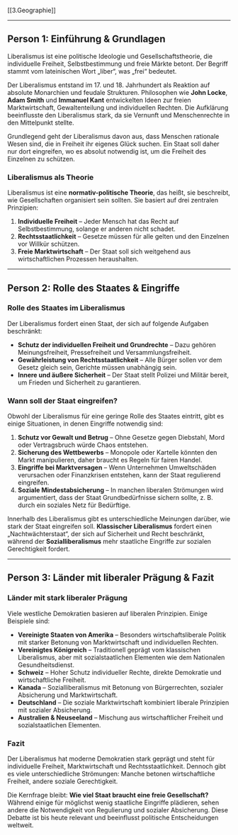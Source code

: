 [[3.Geographie]]
___
## Person 1: Einführung & Grundlagen  

Liberalismus ist eine politische Ideologie und Gesellschaftstheorie, die individuelle Freiheit, Selbstbestimmung und freie Märkte betont. Der Begriff stammt vom lateinischen Wort „liber“, was „frei“ bedeutet.  

Der Liberalismus entstand im 17. und 18. Jahrhundert als Reaktion auf absolute Monarchien und feudale Strukturen. Philosophen wie **John Locke**, **Adam Smith** und **Immanuel Kant** entwickelten Ideen zur freien Marktwirtschaft, Gewaltenteilung und individuellen Rechten. Die Aufklärung beeinflusste den Liberalismus stark, da sie Vernunft und Menschenrechte in den Mittelpunkt stellte.  

Grundlegend geht der Liberalismus davon aus, dass Menschen rationale Wesen sind, die in Freiheit ihr eigenes Glück suchen. Ein Staat soll daher nur dort eingreifen, wo es absolut notwendig ist, um die Freiheit des Einzelnen zu schützen.  

### Liberalismus als Theorie  

Liberalismus ist eine **normativ-politische Theorie**, das heißt, sie beschreibt, wie Gesellschaften organisiert sein sollten. Sie basiert auf drei zentralen Prinzipien:  

1. **Individuelle Freiheit** – Jeder Mensch hat das Recht auf Selbstbestimmung, solange er anderen nicht schadet.  
2. **Rechtsstaatlichkeit** – Gesetze müssen für alle gelten und den Einzelnen vor Willkür schützen.  
3. **Freie Marktwirtschaft** – Der Staat soll sich weitgehend aus wirtschaftlichen Prozessen heraushalten.  

---

## Person 2: Rolle des Staates & Eingriffe  

### Rolle des Staates im Liberalismus  

Der Liberalismus fordert einen Staat, der sich auf folgende Aufgaben beschränkt:  

- **Schutz der individuellen Freiheit und Grundrechte** – Dazu gehören Meinungsfreiheit, Pressefreiheit und Versammlungsfreiheit.  
- **Gewährleistung von Rechtsstaatlichkeit** – Alle Bürger sollen vor dem Gesetz gleich sein, Gerichte müssen unabhängig sein.  
- **Innere und äußere Sicherheit** – Der Staat stellt Polizei und Militär bereit, um Frieden und Sicherheit zu garantieren.  

### Wann soll der Staat eingreifen?  

Obwohl der Liberalismus für eine geringe Rolle des Staates eintritt, gibt es einige Situationen, in denen Eingriffe notwendig sind:  

1. **Schutz vor Gewalt und Betrug** – Ohne Gesetze gegen Diebstahl, Mord oder Vertragsbruch würde Chaos entstehen.  
2. **Sicherung des Wettbewerbs** – Monopole oder Kartelle könnten den Markt manipulieren, daher braucht es Regeln für fairen Handel.  
3. **Eingriffe bei Marktversagen** – Wenn Unternehmen Umweltschäden verursachen oder Finanzkrisen entstehen, kann der Staat regulierend eingreifen.  
4. **Soziale Mindestabsicherung** – In manchen liberalen Strömungen wird argumentiert, dass der Staat Grundbedürfnisse sichern sollte, z. B. durch ein soziales Netz für Bedürftige.  

Innerhalb des Liberalismus gibt es unterschiedliche Meinungen darüber, wie stark der Staat eingreifen soll. **Klassischer Liberalismus** fordert einen „Nachtwächterstaat“, der sich auf Sicherheit und Recht beschränkt, während der **Sozialliberalismus** mehr staatliche Eingriffe zur sozialen Gerechtigkeit fordert.  

---

## Person 3: Länder mit liberaler Prägung & Fazit  

### Länder mit stark liberaler Prägung  

Viele westliche Demokratien basieren auf liberalen Prinzipien. Einige Beispiele sind:  

- **Vereinigte Staaten von Amerika** – Besonders wirtschaftsliberale Politik mit starker Betonung von Marktwirtschaft und individuellen Rechten.  
- **Vereinigtes Königreich** – Traditionell geprägt vom klassischen Liberalismus, aber mit sozialstaatlichen Elementen wie dem Nationalen Gesundheitsdienst.  
- **Schweiz** – Hoher Schutz individueller Rechte, direkte Demokratie und wirtschaftliche Freiheit.  
- **Kanada** – Sozialliberalismus mit Betonung von Bürgerrechten, sozialer Absicherung und Marktwirtschaft.  
- **Deutschland** – Die soziale Marktwirtschaft kombiniert liberale Prinzipien mit sozialer Absicherung.  
- **Australien & Neuseeland** – Mischung aus wirtschaftlicher Freiheit und sozialstaatlichen Elementen.  

### Fazit  

Der Liberalismus hat moderne Demokratien stark geprägt und steht für individuelle Freiheit, Marktwirtschaft und Rechtsstaatlichkeit. Dennoch gibt es viele unterschiedliche Strömungen: Manche betonen wirtschaftliche Freiheit, andere soziale Gerechtigkeit.  

Die Kernfrage bleibt: **Wie viel Staat braucht eine freie Gesellschaft?** Während einige für möglichst wenig staatliche Eingriffe plädieren, sehen andere die Notwendigkeit von Regulierung und sozialer Absicherung. Diese Debatte ist bis heute relevant und beeinflusst politische Entscheidungen weltweit.  

